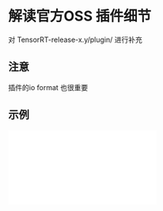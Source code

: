 # 解读官方OSS 插件细节    

对 TensorRT-release-x.y/plugin/ 进行补充    


## 注意  

插件的io format 也很重要     


## 示例  
![transformer decoder plugin](./svt.md)    
